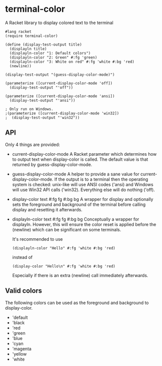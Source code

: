terminal-color
==============

A Racket library to display colored text to the terminal

```racket
#lang racket
(require terminal-color)

(define (display-test-output title)
  (displayln title)
  (displayln-color "1: Default colors")
  (displayln-color "2: Green" #:fg 'green)
  (displayln-color "3: White on red" #:fg 'white #:bg 'red)
  (newline))

(display-test-output "(guess-display-color-mode)")

(parameterize ([current-display-color-mode 'off])
  (display-test-output "'off"))

(parameterize ([current-display-color-mode 'ansi])
  (display-test-output "'ansi"))

; Only run on Windows.
;(parameterize ([current-display-color-mode 'win32])
;  (display-test-output "'win32"))
```

API
---

Only 4 things are provided:

* current-display-color-mode
	A Racket parameter which determines how to output text when display-color
	is called. The default value is that returned by guess-display-color-mode.

* guess-display-color-mode
	A helper to provide a sane value for current-display-color-mode.
	If the output is to a terminal then the operating system is checked:
	unix-like will use ANSI codes ('ansi) and Windows will use Win32 API
	calls ('win32). Everything else will do nothing ('off).

* display-color text #:fg fg #:bg bg
	A wrapper for display and optionally sets the foreground and background
	of the terminal before calling display and resetting it afterwards.

* displayln-color text #:fg fg #:bg bg
	Conceptually a wrapper for displayln. However, this will ensure the
	color reset is applied before the (newline) which can be significant
	on some terminals.

	It's recommended to use

	```racket
	(displayln-color "Hello" #:fg 'white #:bg 'red)
	```

	instead of

	```racket
	(display-color "Hello\n" #:fg 'white #:bg 'red)
	```

	Especially if there is an extra (newline) call immediately afterwards.

Valid colors
------------

The following colors can be used as the foreground and background to display-color.

* 'default
* 'black
* 'red
* 'green
* 'blue
* 'cyan
* 'magenta
* 'yellow
* 'white

